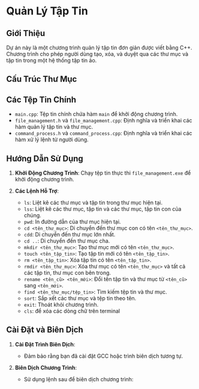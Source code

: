 # Quản Lý Tập Tin

## Giới Thiệu
Dự án này là một chương trình quản lý tập tin đơn giản được viết bằng C++. Chương trình cho phép người dùng tạo, xóa, và duyệt qua các thư mục và tập tin trong một hệ thống tập tin ảo.

## Cấu Trúc Thư Mục

## Các Tệp Tin Chính

- `main.cpp`: Tệp tin chính chứa hàm `main` để khởi động chương trình.
- `file_management.h` và `file_management.cpp`: Định nghĩa và triển khai các hàm quản lý tập tin và thư mục.
- `command_process.h` và `command_process.cpp`: Định nghĩa và triển khai các hàm xử lý lệnh từ người dùng.

## Hướng Dẫn Sử Dụng

1. **Khởi Động Chương Trình**:
   Chạy tệp tin thực thi `file_management.exe` để khởi động chương trình.

2. **Các Lệnh Hỗ Trợ**:
   - `ls`: Liệt kê các thư mục và tập tin trong thư mục hiện tại.
   - `lss`: Liệt kê các thư mục, tập tin và các thư mục, tập tin con của chúng.
   - `pwd`: In đường dẫn của thư mục hiện tại.
   - `cd <tên_thư_mục>`: Di chuyển đến thư mục con có tên `<tên_thư_mục>`.
   - `cdd`: Di chuyển đến thư mục lớn nhất. 
   - `cd ..`: Di chuyển đến thư mục cha.
   - `mkdir <tên_thư_mục>`: Tạo thư mục mới có tên `<tên_thư_mục>`.
   - `touch <tên_tập_tin>`: Tạo tập tin mới có tên `<tên_tập_tin>`.
   - `rm <tên_tập_tin>`: Xóa tập tin có tên `<tên_tập_tin>`.
   - `rmdir <tên_thư_mục>`: Xóa thư mục có tên `<tên_thư_mục>` và tất cả các tập tin, thư mục con bên trong.
   - `rename <tên_cũ> <tên_mới>`: Đổi tên tập tin và thư mục từ `<tên_cũ>` sang `<tên_mới>`.
   - `find <tên_thư_mục/tệp_tin>`: Tìm kiếm tệp tin và thư mục.
   - `sort`: Sắp xết các thư mục và tệp tin theo tên.
   - `exit`: Thoát khỏi chương trình.
   - `cls`: để xóa các dòng chữ trên terminal

## Cài Đặt và Biên Dịch

1. **Cài Đặt Trình Biên Dịch**:
   - Đảm bảo rằng bạn đã cài đặt GCC hoặc trình biên dịch tương tự.

2. **Biên Dịch Chương Trình**:
   - Sử dụng lệnh sau để biên dịch chương trình: